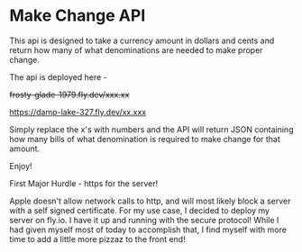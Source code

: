 # Make Change API

This api is designed to take a currency amount in dollars and cents and return how many of what denominations are needed to make proper change. 

The api is deployed here - 

~~frosty-glade-1979.fly.dev/xxx.xx~~ 

https://damp-lake-327.fly.dev/xx.xxx

Simply replace the x's with numbers and the API will return JSON containing how many bills of what denomination is required to make change for that amount. 

Enjoy! 


First Major Hurdle - https for the server! 

Apple doesn't allow network calls to http, and will most likely block a server with a self signed certificate. For my use case, I decided to deploy my server on fly.io. I have it up and running with the secure protocol! While I had given myself most of today to accomplish that, I find myself with more time to add a little more pizzaz to the front end! 
